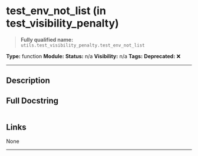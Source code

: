 # test_env_not_list (in test_visibility_penalty)
> **Fully qualified name:** `utils.test_visibility_penalty.test_env_not_list`

**Type:** function
**Module:** 
**Status:** n/a
**Visibility:** n/a
**Tags:** 
**Deprecated:** ❌

---

## Description


## Full Docstring
```

```

## Links
None

---
